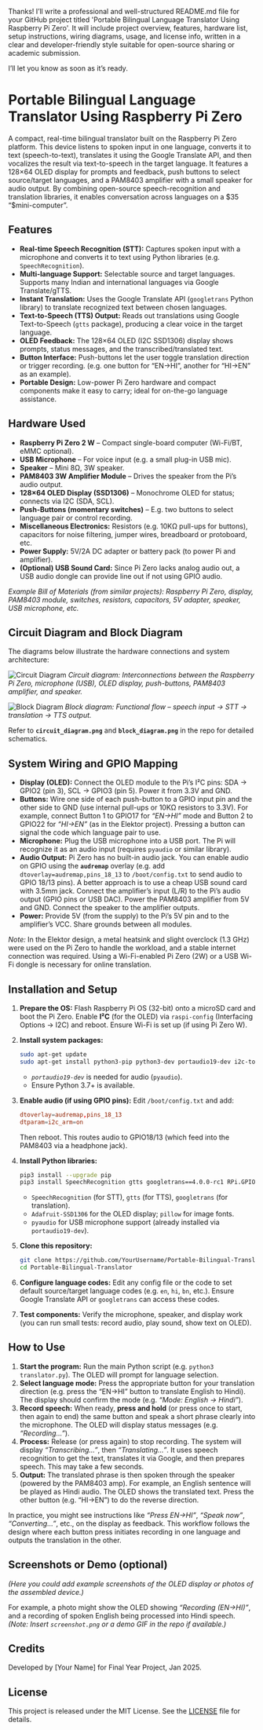 Thanks! I’ll write a professional and well-structured README.md file for your GitHub project titled 'Portable Bilingual Language Translator Using Raspberry Pi Zero'. It will include project overview, features, hardware list, setup instructions, wiring diagrams, usage, and license info, written in a clear and developer-friendly style suitable for open-source sharing or academic submission.

I’ll let you know as soon as it’s ready.


# Portable Bilingual Language Translator Using Raspberry Pi Zero

A compact, real-time bilingual translator built on the Raspberry Pi Zero platform. This device listens to spoken input in one language, converts it to text (speech-to-text), translates it using the Google Translate API, and then vocalizes the result via text-to-speech in the target language.  It features a 128×64 OLED display for prompts and feedback, push buttons to select source/target languages, and a PAM8403 amplifier with a small speaker for audio output. By combining open-source speech-recognition and translation libraries, it enables conversation across languages on a \$35 “\$mini-computer”.

## Features

* **Real-time Speech Recognition (STT):** Captures spoken input with a microphone and converts it to text using Python libraries (e.g. `SpeechRecognition`).
* **Multi-language Support:** Selectable source and target languages. Supports many Indian and international languages via Google Translate/gTTS.
* **Instant Translation:** Uses the Google Translate API (`googletrans` Python library) to translate recognized text between chosen languages.
* **Text-to-Speech (TTS) Output:** Reads out translations using Google Text-to-Speech (`gtts` package), producing a clear voice in the target language.
* **OLED Feedback:** The 128×64 OLED (I2C SSD1306) display shows prompts, status messages, and the transcribed/translated text.
* **Button Interface:** Push-buttons let the user toggle translation direction or trigger recording. (e.g. one button for “EN→HI”, another for “HI→EN” as an example).
* **Portable Design:** Low-power Pi Zero hardware and compact components make it easy to carry; ideal for on-the-go language assistance.

## Hardware Used

* **Raspberry Pi Zero 2 W** – Compact single-board computer (Wi-Fi/BT, eMMC optional).
* **USB Microphone** – For voice input (e.g. a small plug-in USB mic).
* **Speaker** – Mini 8Ω, 3W speaker.
* **PAM8403 3W Amplifier Module** – Drives the speaker from the Pi’s audio output.
* **128×64 OLED Display (SSD1306)** – Monochrome OLED for status; connects via I2C (SDA, SCL).
* **Push-Buttons (momentary switches)** – E.g. two buttons to select language pair or control recording.
* **Miscellaneous Electronics:** Resistors (e.g. 10KΩ pull-ups for buttons), capacitors for noise filtering, jumper wires, breadboard or protoboard, etc.
* **Power Supply:** 5V/2A DC adapter or battery pack (to power Pi and amplifier).
* **(Optional) USB Sound Card:** Since Pi Zero lacks analog audio out, a USB audio dongle can provide line out if not using GPIO audio.

*Example Bill of Materials (from similar projects): Raspberry Pi Zero, display, PAM8403 module, switches, resistors, capacitors, 5V adapter, speaker, USB microphone, etc.*

## Circuit Diagram and Block Diagram

The diagrams below illustrate the hardware connections and system architecture:

![Circuit Diagram](circuit_diagram.png)
*Circuit diagram: Interconnections between the Raspberry Pi Zero, microphone (USB), OLED display, push-buttons, PAM8403 amplifier, and speaker.*

![Block Diagram](block_diagram.png)
*Block diagram: Functional flow – speech input → STT → translation → TTS output.*

Refer to **`circuit_diagram.png`** and **`block_diagram.png`** in the repo for detailed schematics.

## System Wiring and GPIO Mapping

* **Display (OLED):** Connect the OLED module to the Pi’s I²C pins: SDA → GPIO2 (pin 3), SCL → GPIO3 (pin 5). Power it from 3.3V and GND.
* **Buttons:** Wire one side of each push-button to a GPIO input pin and the other side to GND (use internal pull-ups or 10KΩ resistors to 3.3V). For example, connect Button 1 to GPIO17 for *“EN→HI”* mode and Button 2 to GPIO22 for *“HI→EN”* (as in the Elektor project). Pressing a button can signal the code which language pair to use.
* **Microphone:** Plug the USB microphone into a USB port. The Pi will recognize it as an audio input (requires `pyaudio` or similar library).
* **Audio Output:** Pi Zero has no built-in audio jack. You can enable audio on GPIO using the **`audremap`** overlay (e.g. add `dtoverlay=audremap,pins_18_13` to `/boot/config.txt` to send audio to GPIO 18/13 pins). A better approach is to use a cheap USB sound card with 3.5mm jack. Connect the amplifier’s input (L/R) to the Pi’s audio output (GPIO pins or USB DAC). Power the PAM8403 amplifier from 5V and GND. Connect the speaker to the amplifier outputs.
* **Power:** Provide 5V (from the supply) to the Pi’s 5V pin and to the amplifier’s VCC. Share grounds between all modules.

*Note:* In the Elektor design, a metal heatsink and slight overclock (1.3 GHz) were used on the Pi Zero to handle the workload, and a stable internet connection was required. Using a Wi-Fi-enabled Pi Zero (2W) or a USB Wi-Fi dongle is necessary for online translation.

## Installation and Setup

1. **Prepare the OS:** Flash Raspberry Pi OS (32-bit) onto a microSD card and boot the Pi Zero. Enable **I²C** (for the OLED) via `raspi-config` (Interfacing Options → I2C) and reboot. Ensure Wi-Fi is set up (if using Pi Zero W).
2. **Install system packages:**

   ```bash
   sudo apt-get update
   sudo apt-get install python3-pip python3-dev portaudio19-dev i2c-tools
   ```

   * *`portaudio19-dev`* is needed for audio (`pyaudio`).
   * Ensure Python 3.7+ is available.
3. **Enable audio (if using GPIO pins):** Edit `/boot/config.txt` and add:

   ```conf
   dtoverlay=audremap,pins_18_13
   dtparam=i2c_arm=on
   ```

   Then reboot. This routes audio to GPIO18/13 (which feed into the PAM8403 via a headphone jack).
4. **Install Python libraries:**

   ```bash
   pip3 install --upgrade pip
   pip3 install SpeechRecognition gtts googletrans==4.0.0-rc1 RPi.GPIO Adafruit-SSD1306 pillow pyaudio
   ```

   * `SpeechRecognition` (for STT), `gtts` (for TTS), `googletrans` (for translation).
   * `Adafruit-SSD1306` for the OLED display; `pillow` for image fonts.
   * `pyaudio` for USB microphone support (already installed via `portaudio19-dev`).
5. **Clone this repository:**

   ```bash
   git clone https://github.com/YourUsername/Portable-Bilingual-Translator.git
   cd Portable-Bilingual-Translator
   ```
6. **Configure language codes:** Edit any config file or the code to set default source/target language codes (e.g. `en`, `hi`, `bn`, etc.). Ensure Google Translate API or `googletrans` can access these codes.
7. **Test components:** Verify the microphone, speaker, and display work (you can run small tests: record audio, play sound, show text on OLED).

## How to Use

1. **Start the program:** Run the main Python script (e.g. `python3 translator.py`). The OLED will prompt for language selection.
2. **Select language mode:** Press the appropriate button for your translation direction (e.g. press the “EN→HI” button to translate English to Hindi). The display should confirm the mode (e.g. *“Mode: English → Hindi”*).
3. **Record speech:** When ready, **press and hold** (or press once to start, then again to end) the same button and speak a short phrase clearly into the microphone. The OLED will display status messages (e.g. *“Recording…”*).
4. **Process:** Release (or press again) to stop recording. The system will display *“Transcribing…”*, then *“Translating…”*. It uses speech recognition to get the text, translates it via Google, and then prepares speech. This may take a few seconds.
5. **Output:** The translated phrase is then spoken through the speaker (powered by the PAM8403 amp). For example, an English sentence will be played as Hindi audio. The OLED shows the translated text. Press the other button (e.g. “HI→EN”) to do the reverse direction.

In practice, you might see instructions like *“Press EN→HI”*, *“Speak now”*, *“Converting…”*, etc., on the display as feedback. This workflow follows the design where each button press initiates recording in one language and outputs the translation in the other.

## Screenshots or Demo (optional)

*(Here you could add example screenshots of the OLED display or photos of the assembled device.)*

For example, a photo might show the OLED showing *“Recording (EN→HI)”*, and a recording of spoken English being processed into Hindi speech.  *(Note: Insert `screenshot.png` or a demo GIF in the repo if available.)*

## Credits

Developed by \[Your Name] for Final Year Project, Jan 2025.

## License

This project is released under the MIT License. See the [LICENSE](LICENSE) file for details.
